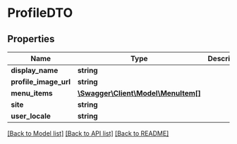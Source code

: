 # ProfileDTO

## Properties
Name | Type | Description | Notes
------------ | ------------- | ------------- | -------------
**display_name** | **string** |  | [optional] 
**profile_image_url** | **string** |  | [optional] 
**menu_items** | [**\Swagger\Client\Model\MenuItem[]**](MenuItem.md) |  | [optional] 
**site** | **string** |  | [optional] 
**user_locale** | **string** |  | [optional] 

[[Back to Model list]](../README.md#documentation-for-models) [[Back to API list]](../README.md#documentation-for-api-endpoints) [[Back to README]](../README.md)


